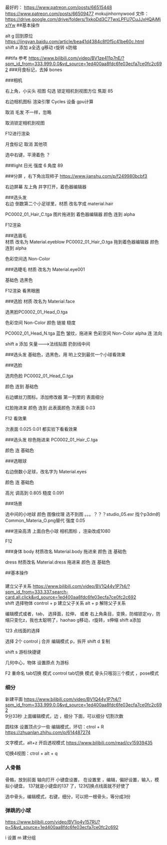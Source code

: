 最好的：
https://www.patreon.com/posts/66515448
https://www.patreon.com/posts/66509477
mokujinhornywood
文件：https://drive.google.com/drive/folders/1lxkoDd3C7TwxLPFU7CuJJxHQAjMjxIYw
##基本操作

alt g 回到原位 https://jingyan.baidu.com/article/bea41d4384c8f0f5c41be60c.html   
shift a 添加
a全选
g移动
r旋转
s防缩



##tifa
参考 https://www.bilibili.com/video/BV1ze411p7nE/?spm_id_from=333.999.0.0&vd_source=1ed400aa8fdc6fe03ecfa7ce0fc2c692
###月食标记，去掉 bones  

###相机 

右上角，小尖头 视图
勾选 锁定相机到视图方位
焦距 85


右边相机图标
渲染引擎 Cycles
设备 gpu计算

取消 毛发 不一样，忽略

取消锁定相机到视图

F12进行渲染

月食标记
取消 其他项


选中右键，平滑着色 ？


###light
日光 强度 6
角度 89


###分屏 ，右下角出现柿子
https://www.jianshu.com/p/f249980bcbf3

右边屏幕
左上角 井字打开，着色器编辑器


###选头发  
右边 倒数第二个小足球里，材质 改名字成 material.hair


PC0002_01_Hair_C.tga 图片拖进到 着色器编辑器 
颜色 连到 alpha

F12渲染

###选眉毛   
材质 改名为 Material.eyeblow
PC0002_01_Hair_O.tga  拖到着色器编辑器 
颜色 连到 alpha

色彩空间选 Non-Color


###选睫毛 
材质 改名为 Material.eye001

基础色 选黑色

F12渲染  看黑眼圈


###选脸 
材质 改名为 Material.face

选黑脸PC0002_01_Head_O.tga

色彩空间  Non-Color
颜色 链接 糙度

PC0002_01_Head_N.tga 蓝色 皱纹，拖进来
色彩空间  Non-Color
alpha 连 法向

shift a 添加 矢量--->法线贴图   扔到线中间


###选头发
基础色，选黑色，用 哟上交到最优一个小球看效果

###选脸

选肉色脸 PC0002_01_Head_C.tga 

颜色 连到 基础色

右边螺丝刀图标。添加修改器   第一列里的 表面细分


红脸拖进来 
颜色 连到 此表面颜色
次表面 0.03

F12 看效果

次表面 0.025 0.01 都实验下看看效果



###选头发
棕色拖进来 PC0002_01_Hair_C.tga

颜色 连 基础色

###选眼球

右边倒数小足球，改名字为   Material.eyes

颜色 连 基础色

高光 调高到 0.805
糙度 0.091


###场景

选中间的小地球 
颜色  图像纹理
选不到图 。。。？？？studio_05.exr    找个p3dm的Common_Materia_O.png替代 
强度 0.05


###渲染高清
上面白色小球
相机图标 ，渲染改成1080

F12

###身体
body  材质改名 Material.body
拖进来 
颜色 连 基础色

dress  材质改名 Material.dress
拖进来 
颜色 连 基础色




##基本操作
###
建立父子关系 https://www.bilibili.com/video/BV1Q44y1P7t4/?spm_id_from=333.337.search-card.all.click&vd_source=1ed400aa8fdc6fe03ecfa7ce0fc2c692  
shift 选择物体
control + p   建立父子关系
alt + p 解除父子关系

编辑模式或者，tab， 选择面，拉伸， 或者 右上角条目，变换，防缩锁定xy，防缩只变化z，我也太聪明了，haohao
g移动，r旋转，s伸缩
shift a添加 

123 点线面的选择

选择 2个 control j 合并
编辑模式 p，拆开
shift d 复制

shift s 游标快捷键

几何中心，物体 设置原点  为游标

F2 重命名
tab切换 模式
control tab切换 模式
骨头只哦羽三个模式 ，pose模式

### 细分
新建平面 https://www.bilibili.com/video/BV1Q44y1P7t4/?spm_id_from=333.999.0.0&vd_source=1ed400aa8fdc6fe03ecfa7ce0fc2c692  
9分33秒
上面编辑模式，边 ，细分
下面，可以细分 切割次数

圆柱体 
设置顶点少一些
编辑模式，环切：ctrol + R
https://zhuanlan.zhihu.com/p/614487274
 
文字模式，alt+z 开启透视模式
https://www.bilibili.com/read/cv15939435

切换4视图：ctrol + alt + q
### 人骨骼 
骨骼，放到前面
轴向打开
小键盘设置， 在设置里 ，编辑，偏好设置，输入，模拟小键盘， 137就是小键盘的137 了，123切换点线面就不好使了

选中骨头，编辑模式，右键，细分，可以把一根骨头，等分成3份
### 弹跳的小球
https://www.bilibili.com/video/BV1io4y157RU?p=5&vd_source=1ed400aa8fdc6fe03ecfa7ce0fc2c692

i 设置
m 建分组





























